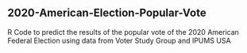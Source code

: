 ## 2020-American-Election-Popular-Vote
R Code to predict the results of the popular vote of the 2020 American Federal Election using data from Voter Study Group and IPUMS USA
